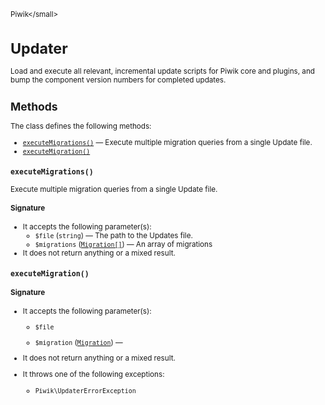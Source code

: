 <small>Piwik\</small>

Updater
=======

Load and execute all relevant, incremental update scripts for Piwik core and plugins, and bump the component version numbers for completed updates.

Methods
-------

The class defines the following methods:

- [`executeMigrations()`](#executemigrations) &mdash; Execute multiple migration queries from a single Update file.
- [`executeMigration()`](#executemigration)

<a name="executemigrations" id="executemigrations"></a>
<a name="executeMigrations" id="executeMigrations"></a>
### `executeMigrations()`

Execute multiple migration queries from a single Update file.

#### Signature

-  It accepts the following parameter(s):
    - `$file` (`string`) &mdash;
       The path to the Updates file.
    - `$migrations` ([`Migration[]`](../Piwik/Updater/Migration.md)) &mdash;
       An array of migrations
- It does not return anything or a mixed result.

<a name="executemigration" id="executemigration"></a>
<a name="executeMigration" id="executeMigration"></a>
### `executeMigration()`

#### Signature

-  It accepts the following parameter(s):
    - `$file`
      
    - `$migration` ([`Migration`](../Piwik/Updater/Migration.md)) &mdash;
      
- It does not return anything or a mixed result.
- It throws one of the following exceptions:
    - `Piwik\UpdaterErrorException`

